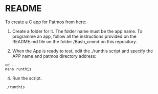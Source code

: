 # README
To create a C app for Patmos from here:

1. Create a folder for it. The folder name must be the app name. To programme an app, follow all the instructions provided on the README.md file on the folder /Bash_cmmd on this repository.

3. When the App is ready to test, edit the ./runthis script and specify the APP name and patmos directory address:
```
cd ..
nano runthis
```

4. Run the script.
```
./runthis
```
